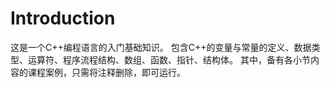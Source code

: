 # Introduction
这是一个C++编程语言的入门基础知识。
包含C++的变量与常量的定义、数据类型、运算符、程序流程结构、数组、函数、指针、结构体。
其中，备有各小节内容的课程案例，只需将注释删除，即可运行。
